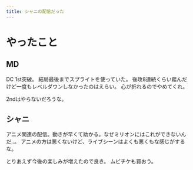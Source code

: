 ```yaml
---
title: シャニの配信だった
---
```


# やったこと

## MD

DC 1st突破。
結局最後までスプライトを使っていた。
後攻8連続くらい踏んだけど一度もレベルダウンしなかったのはえらい。
心が折れるのでやめてくれ。

2ndはやらないだろうな。

## シャニ

アニメ関連の配信。動きが早くて助かる。なぜミリオンにはこれができないんだ‥。
アニメの方は悪くないけど、ライブシーンはよくも悪くもな感じがするな。

とりあえず今後の楽しみが増えたので良き。
ムビチケも買おう。
